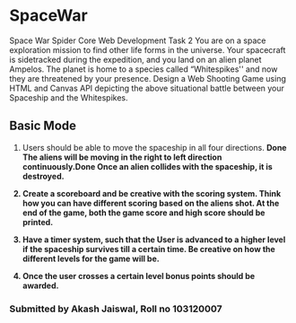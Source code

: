 # SpaceWar
Space War Spider Core Web Development Task 2
You are on a space exploration mission to find other life forms in the universe.
Your spacecraft is sidetracked during the expedition, and you land on an alien
planet Ampelos. The planet is home to a species called “Whitespikes'' and now
they are threatened by your presence. Design a Web Shooting Game using
HTML and Canvas API depicting the above situational battle between your
Spaceship and the Whitespikes.

## Basic Mode
1. Users should be able to move the spaceship in all four directions. <b>Done<b> The
aliens will be moving in the right to left direction continuously.<b>Done<b> Once an
alien collides with the spaceship, it is destroyed.

2. Create a scoreboard and be creative with the scoring system. Think how
you can have different scoring based on the aliens shot. At the end of the
game, both the game score and high score should be printed.

3. Have a timer system, such that the User is advanced to a higher level if
the spaceship survives till a certain time. Be creative on how the different
levels for the game will be.

4. Once the user crosses a certain level bonus points should be awarded.

### Submitted by Akash Jaiswal, Roll no 103120007
